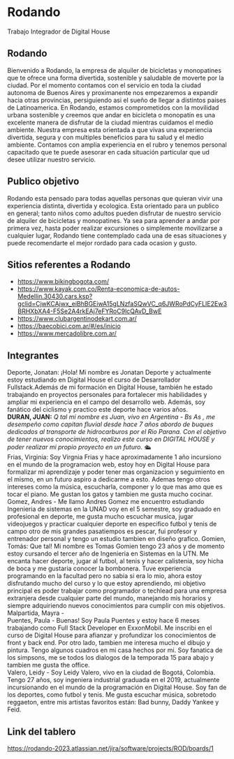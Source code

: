 # Rodando

Trabajo Integrador de Digital House

## Rodando

Bienvenido a Rodando, la empresa de alquiler de bicicletas y monopatines que te ofrece una forma divertida, sostenible y saludable de moverte por la ciudad. Por el momento contamos con el servicio en toda la ciudad autonoma de Buenos Aires y proximanente nos empezaremos a expandir hacia otras provincias, persiguiendo asi el sueño de llegar a distintos paises de Latinoamerica. En Rodando, estamos comprometidos con la movilidad urbana sostenible y creemos que andar en bicicleta o monopatín es una excelente manera de disfrutar de la ciudad mientras cuidamos el medio ambiente. Nuestra empresa esta orientada a que vivas una experiencia divertida, segura y con multiples beneficios para tu salud y el medio ambiente. Contamos con amplia experiencia en el rubro y tenemos personal capacitado que te puede asesorar en cada situación particular que ud desee utilizar nuestro servicio.

## Publico objetivo

Rodando esta pensado para todas aquellas personas que quieran vivir una experiencia distinta, divertida y ecologica. Esta orientado para un publico en general; tanto niños como adultos pueden disfrutar de nuestro servicio de alquiler de bicicletas y monopatines. Ya sea para aprender a andar por primera vez, hasta poder realizar excursiones o simplemente movilizarse a cualquier lugar, Rodando tiene contemplado cada una de esas situaciones y puede recomendarte el mejor rordado para cada ocasion y gusto.

## Sitios referentes a Rodando

- https://www.bikingbogota.com/
- https://www.kayak.com.co/Renta-economica-de-autos-Medellin.30430.cars.ksp?gclid=CjwKCAjwx_eiBhBGEiwA15gLNzfaSQwVC_q6JWRoPdCyFLIE2Ew3BRHXbXA4-F5Se2A4rkEAj7eFYRoC9lcQAvD_BwE
- https://www.clubargentinodekart.com.ar/
- https://baecobici.com.ar/#/es/inicio
- https://www.mercadolibre.com.ar/

## Integrantes

Deporte, Jonatan: ¡Hola! Mi nombre es Jonatan Deporte y actualmente estoy estudiando en Digital House el curso de Desarrollador Fullstack.Además de mi formación en Digital House, también he estado trabajando en proyectos personales para fortalecer mis habilidades y ampliar mi experiencia en el campo del desarrollo web. Además, soy fanático del ciclismo y practico este deporte hace varios años.  
**DURAN, JUAN:** *Q tal mi nombre es Juan, vivo en Argentina - Bs As , me desempeño como capitan fluvial desde hace 7 años abordo de buques
dedicados al transporte de hidrocarburos por el Rio Parana.
Con el objetivo de tener nuevos conocimientos, realizo este curso en DIGITAL HOUSE y poder realizar mi propio proyecto en un futuro.* 🛳  
Frias, Virginia: Soy Virgnia Frias y hace aproximadamente 1 año incursiono en el mundo de la programacion web, estoy hoy en Digital House para formalizar mi aprendizaje y poder tener mas organizacion y seguimiento en el mismo, en un futuro aspiro a dedicarme a esto. Ademas tengo otros intereses como la música, escucharla, componer y lo que mas amo que es tocar el piano. Me gustan los gatos y tambien me gusta mucho cocinar.  
Gomez, Andres -  Me llamo Andres Gomez me encuentro estudiando Ingenieria de sistemas en la UNAD voy en el 5 semestre, soy graduado en profesional en deporte, me gusta mucho escuchar musica, jugar videojuegos y practicar cualquier deporte en especifico futbol y tenis de campo otro de mis grandes pasatiempos es pescar, fui profesor y entrenador personal y tengo un estudio tambien en diseño grafico.
Gomien, Tomás:  Que tal! Mi nombre es Tomas Gomien tengo 23 años y de momento estoy cursando el tercer año de Ingenieria en Sistemas en la UTN. Me encanta hacer deporte, jugar al futbol, al tenis y hacer calistenia, soy hicha de boca y me gustaria conocer la bombonera. Tuve experiencia programando en la facultad pero no sabia si era lo mio, ahora estoy disfrutando mucho del curso y lo que  estoy aprendiendo, mi objetivo principal es poder trabajar como programador o techlead para una empresa extranjera desde cualquier parte del mundo, manejando mis horarios y siempre adquiriendo nuevos conocimientos para cumplir con mis objetivos.    
Malpartida, Mayra -  
Puentes, Paula - Buenas! Soy Paula Puentes y estoy hace 6 meses trabajando como Full Stack Developer en ExxonMobil. Me inscribi en el curso de Digital House para afianzar y profundizar los conocimientos de front y back end. Por otro lado, tambien me interesa mucho el dibujo y pintura. Tengo algunos cuadros en mi casa hechos por mi. Soy fanatica de los simpsons, me se todos los dialogos de la temporada 15 para abajo y tambien me gusta the office.   
Valero, Leidy - Soy Leidy Valero, vivo en la ciudad de Bogotá, Colombia. Tengo 27 años, soy ingeniera industrial graduada en el 2019, actualmente incursionando en el mundo de la programación en Digital House.
Soy fan de los deportes, como futbol y tenis. Me gusta escuchar música, sobretodo reggaeton, entre mis artistas favoritos están: Bad bunny, Daddy Yankee y Feid.

## Link del tablero

https://rodando-2023.atlassian.net/jira/software/projects/ROD/boards/1
